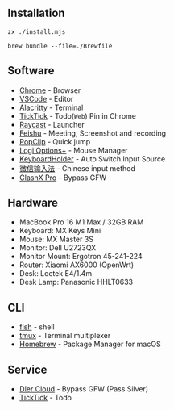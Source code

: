 ## Installation

```shell
zx ./install.mjs
```

```shell
brew bundle --file=./Brewfile
```

## Software

- [Chrome](Chrome/Chrome.md) - Browser
- [VSCode](https://code.visualstudio.com/) - Editor
- [Alacritty](https://github.com/alacritty/alacritty) - Terminal
- [TickTick](https://dida365.com/) - Todo(`Web`) Pin in Chrome
- [Raycast](https://raycast.com) - Launcher
- [Feishu](https://www.feishu.cn/) - Meeting, Screenshot and recording
- [PopClip](https://pilotmoon.com/popclip/) - Quick jump
- [Logi Options+](https://mousefix.org/) - Mouse Manager
- [KeyboardHolder](https://github.com/leaves615/KeyboardHolder) - Auto Switch Input Source
- [微信输入法](https://z.weixin.qq.com/) - Chinese input method
- [ClashX Pro](https://install.appcenter.ms/users/clashx/apps/clashx-pro/distribution_groups/public) - Bypass GFW

## Hardware

- MacBook Pro 16 M1 Max / 32GB RAM
- Keyboard: MX Keys Mini
- Mouse: MX Master 3S
- Monitor: Dell U2723QX
- Monitor Mount: Ergotron 45-241-224
- Router: Xiaomi AX6000 (OpenWrt)
- Desk: Loctek E4/1.4m
- Desk Lamp: Panasonic HHLT0633

## CLI

- [fish](https://fishshell.com/) - shell
- [tmux](https://github.com/tmux/tmux) - Terminal multiplexer
- [Homebrew](https://brew.sh/) - Package Manager for macOS

## Service

- [Dler Cloud](https://dlercloud.com/) - Bypass GFW (Pass Silver)
- [TickTick](https://ticktick.com/) - Todo
